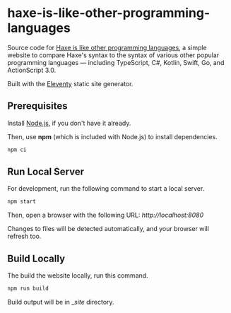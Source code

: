 # haxe-is-like-other-programming-languages

Source code for [Haxe is like other programming languages](https://joshtynjala.github.io/haxe-is-like-other-programming-languages/), a simple website to compare Haxe's syntax to the syntax of various other popular programming languages — including TypeScript, C#, Kotlin, Swift, Go, and ActionScript 3.0.

Built with the [Eleventy](https://11ty.dev/) static site generator.

## Prerequisites

Install [Node.js](https://nodejs.org/), if you don't have it already.

Then, use **npm** (which is included with Node.js) to install dependencies.

```sh
npm ci
```

## Run Local Server

For development, run the following command to start a local server.

```sh
npm start
```

Then, open a browser with the following URL: _http://localhost:8080_

Changes to files will be detected automatically, and your browser will refresh too.

## Build Locally

The build the website locally, run this command.

```sh
npm run build
```

Build output will be in __site_ directory.
